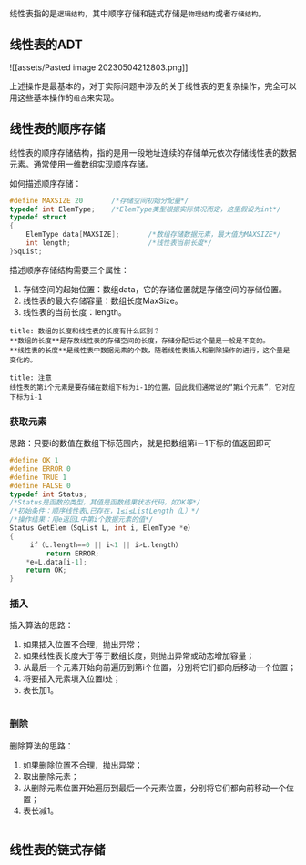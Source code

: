 线性表指的是`逻辑结构`，其中顺序存储和链式存储是`物理结构`或者`存储结构`。

## 线性表的ADT

![[assets/Pasted image 20230504212803.png]]

上述操作是最基本的，对于实际问题中涉及的关于线性表的更复杂操作，完全可以用这些基本操作的`组合`来实现。

## 线性表的顺序存储

线性表的顺序存储结构，指的是用一段地址连续的存储单元依次存储线性表的数据元素。通常使用一维数组实现顺序存储。

如何描述顺序存储：

```C++
#define MAXSIZE 20       /*存储空间初始分配量*/
typedef int ElemType;    /*ElemType类型根据实际情况而定，这里假设为int*/
typedef struct
{
	ElemType data[MAXSIZE];       /*数组存储数据元素，最大值为MAXSIZE*/
	int length;                   /*线性表当前长度*/
}SqList;
```

描述顺序存储结构需要三个属性：
1. 存储空间的起始位置：数组data，它的存储位置就是存储空间的存储位置。
2. 线性表的最大存储容量：数组长度MaxSize。
3. 线性表的当前长度：length。

```ad-note
title: 数组的长度和线性表的长度有什么区别？
**数组的长度**是存放线性表的存储空间的长度，存储分配后这个量是一般是不变的。
**线性表的长度**是线性表中数据元素的个数，随着线性表插入和删除操作的进行，这个量是变化的。
```

```ad-attention
title: 注意
线性表的第i个元素是要存储在数组下标为i-1的位置，因此我们通常说的“第i个元素”，它对应下标为i-1
```

### 获取元素

思路：只要i的数值在数组下标范围内，就是把数组第i－1下标的值返回即可

```C++
#define OK 1
#define ERROR 0
#define TRUE 1
#define FALSE 0
typedef int Status;
/*Status是函数的类型，其值是函数结果状态代码，如OK等*/
/*初始条件：顺序线性表L已存在，1≤i≤ListLength（L）*/
/*操作结果：用e返回L中第i个数据元素的值*/
Status GetElem（SqList L, int i, ElemType *e）
{
	 if（L.length==0 || i<1 || i>L.length）
		 return ERROR;
	*e=L.data[i-1];
	return OK;
}
```


### 插入

插入算法的思路：
1. 如果插入位置不合理，抛出异常；
2. 如果线性表长度大于等于数组长度，则抛出异常或动态增加容量；
3. 从最后一个元素开始向前遍历到第i个位置，分别将它们都向后移动一个位置；
4. 将要插入元素填入位置i处；
5. 表长加1。

```C++

```

### 删除

删除算法的思路：
1. 如果删除位置不合理，抛出异常；
2. 取出删除元素；
3. 从删除元素位置开始遍历到最后一个元素位置，分别将它们都向前移动一个位置；
4. 表长减1。

```C++

```


## 线性表的链式存储

